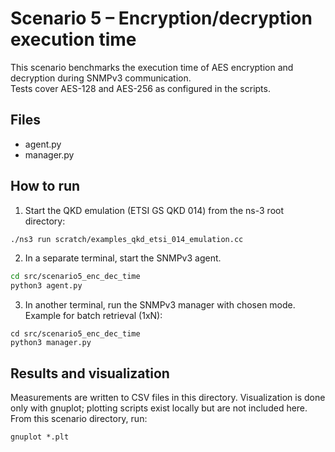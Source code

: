 # Scenario 5 – Encryption/decryption execution time

This scenario benchmarks the execution time of AES encryption and decryption during SNMPv3 communication.  
Tests cover AES-128 and AES-256 as configured in the scripts.

## Files

- agent.py
- manager.py

## How to run

1. Start the QKD emulation (ETSI GS QKD 014) from the ns-3 root directory:
```bash
./ns3 run scratch/examples_qkd_etsi_014_emulation.cc
```
2. In a separate terminal, start the SNMPv3 agent. 
```bash
cd src/scenario5_enc_dec_time
python3 agent.py
```
3. In another terminal, run the SNMPv3 manager with chosen mode.
Example for batch retrieval (1xN):
```
cd src/scenario5_enc_dec_time
python3 manager.py
```

## Results and visualization

Measurements are written to CSV files in this directory. Visualization is done only with gnuplot; plotting scripts exist locally but are not included here. From this scenario directory, run:
```
gnuplot *.plt
```
